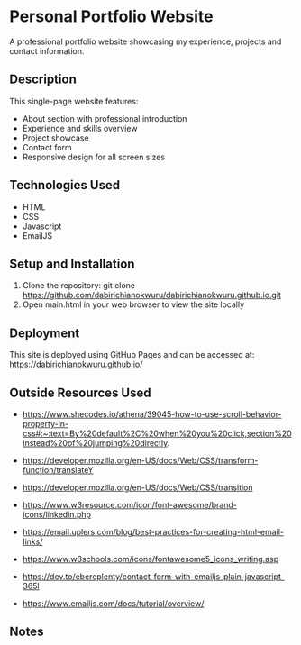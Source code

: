 # Personal Portfolio Website

A professional portfolio website showcasing my experience, projects and contact information.

## Description

This single-page website features:

- About section with professional introduction
- Experience and skills overview
- Project showcase
- Contact form
- Responsive design for all screen sizes

## Technologies Used

- HTML
- CSS
- Javascript
- EmailJS

## Setup and Installation

1. Clone the repository:
   git clone https://github.com/dabirichianokwuru/dabirichianokwuru.github.io.git
2. Open main.html in your web browser to view the site locally

## Deployment

This site is deployed using GitHub Pages and can be accessed at: https://dabirichianokwuru.github.io/

## Outside Resources Used

- https://www.shecodes.io/athena/39045-how-to-use-scroll-behavior-property-in-css#:~:text=By%20default%2C%20when%20you%20click,section%20instead%20of%20jumping%20directly.

- https://developer.mozilla.org/en-US/docs/Web/CSS/transform-function/translateY

- https://developer.mozilla.org/en-US/docs/Web/CSS/transition

- https://www.w3resource.com/icon/font-awesome/brand-icons/linkedin.php

- https://email.uplers.com/blog/best-practices-for-creating-html-email-links/

- https://www.w3schools.com/icons/fontawesome5_icons_writing.asp

- https://dev.to/ebereplenty/contact-form-with-emailjs-plain-javascript-365l

- https://www.emailjs.com/docs/tutorial/overview/

## Notes
